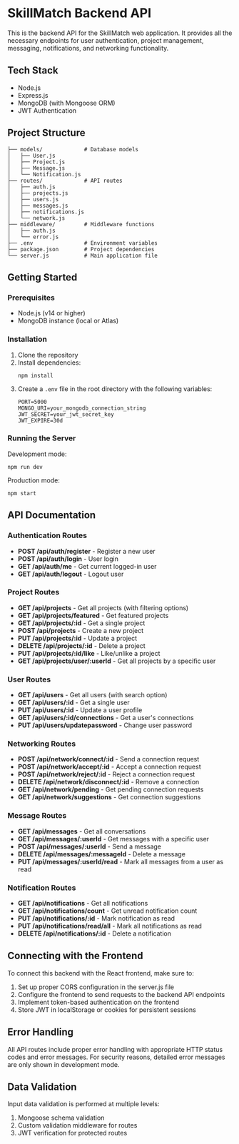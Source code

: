 # SkillMatch Backend API

This is the backend API for the SkillMatch web application. It provides all the necessary endpoints for user authentication, project management, messaging, notifications, and networking functionality.

## Tech Stack

- Node.js
- Express.js
- MongoDB (with Mongoose ORM)
- JWT Authentication

## Project Structure

```
├── models/             # Database models
│   ├── User.js
│   ├── Project.js
│   ├── Message.js
│   └── Notification.js
├── routes/             # API routes
│   ├── auth.js
│   ├── projects.js
│   ├── users.js
│   ├── messages.js
│   ├── notifications.js
│   └── network.js
├── middleware/         # Middleware functions
│   ├── auth.js
│   └── error.js
├── .env                # Environment variables
├── package.json        # Project dependencies
└── server.js           # Main application file
```

## Getting Started

### Prerequisites

- Node.js (v14 or higher)
- MongoDB instance (local or Atlas)

### Installation

1. Clone the repository
2. Install dependencies:
   ```
   npm install
   ```
3. Create a `.env` file in the root directory with the following variables:
   ```
   PORT=5000
   MONGO_URI=your_mongodb_connection_string
   JWT_SECRET=your_jwt_secret_key
   JWT_EXPIRE=30d
   ```

### Running the Server

Development mode:
```
npm run dev
```

Production mode:
```
npm start
```

## API Documentation

### Authentication Routes

- **POST /api/auth/register** - Register a new user
- **POST /api/auth/login** - User login
- **GET /api/auth/me** - Get current logged-in user
- **GET /api/auth/logout** - Logout user

### Project Routes

- **GET /api/projects** - Get all projects (with filtering options)
- **GET /api/projects/featured** - Get featured projects
- **GET /api/projects/:id** - Get a single project
- **POST /api/projects** - Create a new project
- **PUT /api/projects/:id** - Update a project
- **DELETE /api/projects/:id** - Delete a project
- **PUT /api/projects/:id/like** - Like/unlike a project
- **GET /api/projects/user/:userId** - Get all projects by a specific user

### User Routes

- **GET /api/users** - Get all users (with search option)
- **GET /api/users/:id** - Get a single user
- **PUT /api/users/:id** - Update a user profile
- **GET /api/users/:id/connections** - Get a user's connections
- **PUT /api/users/updatepassword** - Change user password

### Networking Routes

- **POST /api/network/connect/:id** - Send a connection request
- **POST /api/network/accept/:id** - Accept a connection request
- **POST /api/network/reject/:id** - Reject a connection request
- **DELETE /api/network/disconnect/:id** - Remove a connection
- **GET /api/network/pending** - Get pending connection requests
- **GET /api/network/suggestions** - Get connection suggestions

### Message Routes

- **GET /api/messages** - Get all conversations
- **GET /api/messages/:userId** - Get messages with a specific user
- **POST /api/messages/:userId** - Send a message
- **DELETE /api/messages/:messageId** - Delete a message
- **PUT /api/messages/:userId/read** - Mark all messages from a user as read

### Notification Routes

- **GET /api/notifications** - Get all notifications
- **GET /api/notifications/count** - Get unread notification count
- **PUT /api/notifications/:id** - Mark notification as read
- **PUT /api/notifications/read/all** - Mark all notifications as read
- **DELETE /api/notifications/:id** - Delete a notification

## Connecting with the Frontend

To connect this backend with the React frontend, make sure to:

1. Set up proper CORS configuration in the server.js file
2. Configure the frontend to send requests to the backend API endpoints
3. Implement token-based authentication on the frontend
4. Store JWT in localStorage or cookies for persistent sessions

## Error Handling

All API routes include proper error handling with appropriate HTTP status codes and error messages. For security reasons, detailed error messages are only shown in development mode.

## Data Validation

Input data validation is performed at multiple levels:
1. Mongoose schema validation
2. Custom validation middleware for routes
3. JWT verification for protected routes